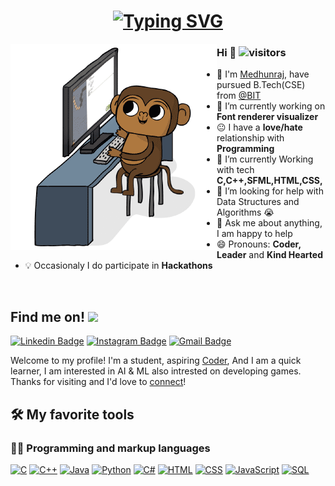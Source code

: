 <h1 align = "center">
<a href="https://git.io/typing-svg"><img src="https://readme-typing-svg.herokuapp.com?font=Fira+Code&duration=3000&pause=500&color=0FF73A&center=true&multiline=true&width=435&height=100&lines=Hello+there!;My+name+is+Medhunraj+;Welcome+to+my+Read+me" alt="Typing SVG" /></a>
</h1>


<img src='https://raw.githubusercontent.com/keshavsingh4522/keshavsingh4522/master/Assets/Monkey_Kid_Coding.gif' align='left' />

### Hi  👋  ![visitors](https://visitor-badge.glitch.me/badge?page_id=https://github.com/Medhunraj)
- :school: I'm [Medhunraj](https://github.com/Medhunraj), have pursued B.Tech(CSE) from <a href="https://www.bitsathy.ac.in/">@BIT </a>
- 🔭 I’m currently working on  **Font renderer visualizer**
- :neutral_face: I have a **love/hate** relationship with **Programming**
- 🌱 I’m currently Working with tech **C,C++,SFML,HTML,CSS,**
- 🤔 I’m looking for help with Data Structures and Algorithms 😭
- 💬 Ask me about anything, I am happy to help
- 😄 Pronouns: **Coder, Leader** and **Kind Hearted**
- 💡 Occasionaly I do participate in **Hackathons**


<br>

<h2> Find me on! <img src="https://media.giphy.com/media/mGcNjsfWAjY5AEZNw6/giphy.gif" width="50"></h2>

[![Linkedin Badge](https://img.shields.io/badge/-Medhunraj-blue?style=flat&logo=Linkedin&logoColor=white&link=https://www.linkedin.com/in/manoj-a-6973461a1/)](https://www.linkedin.com/in/medhun-r-0265921b3/)
[![Instagram Badge](https://img.shields.io/badge/-@rajmedhun-purple?style=flat&logo=instagram&logoColor=white&link=https://www.instagram.com/_m4n0j_/)](https://www.instagram.com/rajmedhun/)
[![Gmail Badge](https://img.shields.io/badge/-Medhunraj_PB-c14438?style=flat&logo=Gmail&logoColor=white&link=mailto:medhunraj1307@gmail.com)](mailto:medhunraj1307@gmail.com)


Welcome to my profile! I'm a student, aspiring [Coder](https://github.com/Medhunraj), And I am a quick learner, I am interested in AI & ML also intrested on developing games. Thanks for visiting and I'd love to [connect](https://www.linkedin.com/in/medhun-r-0265921b3/)!


<h2> 🛠️ My favorite tools </h2>

### 👨‍💻 Programming and markup languages

<p>
    <a href="#"><img alt="C" src="https://custom-icon-badges.herokuapp.com/badge/C-03599C.svg?logo=c-in-hexagon&logoColor=white"></a>
    <a href="#"><img alt="C++" src="https://custom-icon-badges.herokuapp.com/badge/C++-9C033A.svg?logo=cpp2&logoColor=white"></a>
    <a href="#"><img alt="Java" src="https://custom-icon-badges.herokuapp.com/badge/Java-007396.svg?logo=java&logoColor=white"></a>
    <a href="#"><img alt="Python" src="https://img.shields.io/badge/Python-14354C.svg?logo=python&logoColor=white"></a>
    <a href="#"><img alt="C#" src="https://custom-icon-badges.herokuapp.com/badge/C%23-68217A.svg?logo=cs2&logoColor=white"></a>
    <a href="#"><img alt="HTML" src="https://img.shields.io/badge/HTML-E34F26.svg?logo=html5&logoColor=white"></a>
    <a href="#"><img alt="CSS" src="https://img.shields.io/badge/CSS-1572B6.svg?logo=css3&logoColor=white"></a>
    <a href="#"><img alt="JavaScript" src="https://img.shields.io/badge/JavaScript-F7DF1E.svg?logo=javascript&logoColor=black"></a>
    <a href="#"><img alt="SQL" src="https://custom-icon-badges.herokuapp.com/badge/SQL-025E8C.svg?logo=database&logoColor=white"></a>
</p>
